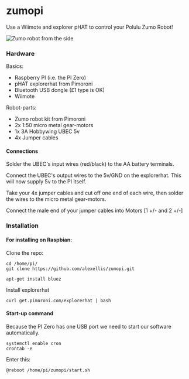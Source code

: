 zumopi
=================
Use a Wiimote and explorer pHAT to control your Polulu Zumo Robot!

![Zumo robot from the side](https://raw.githubusercontent.com/alexellis/zumopi/master/media/zumo.jpg)


### Hardware

Basics:

* Raspberry PI (i.e. the PI Zero)
* pHAT explorerhat from Pimoroni
* Bluetooth USB dongle (£1 type is OK)
* Wiimote

Robot-parts:

* Zumo robot kit from Pimoroni
* 2x 1:50 micro metal gear-motors
* 1x 3A Hobbywing UBEC 5v
* 4x Jumper cables

#### Connections

Solder the UBEC's input wires (red/black) to the AA battery terminals.

Connect the UBEC's output wires to the 5v/GND on the explorerhat. This will now supply 5v to the PI itself.

Take your 4x jumper cables and cut off one end of each wire, then solder the wires to the micro metal gear-motors.

Connect the male end of your jumper cables into Motors [1 +/- and 2 +/-]


### Installation

#### For installing on Raspbian:

Clone the repo:

```
cd /home/pi/
git clone https://github.com/alexellis/zumopi.git
```

```
apt-get install bluez
```

Install explorerhat

```
curl get.pimoroni.com/explorerhat | bash
```

#### Start-up command

Because the PI Zero has one USB port we need to start our software automatically.

```
systemctl enable cron
crontab -e
```

Enter this:

```
@reboot /home/pi/zumopi/start.sh
```
